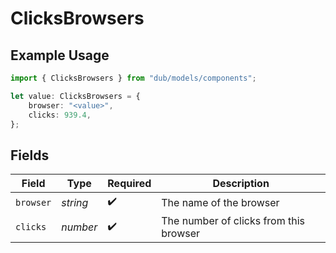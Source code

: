 # ClicksBrowsers

## Example Usage

```typescript
import { ClicksBrowsers } from "dub/models/components";

let value: ClicksBrowsers = {
    browser: "<value>",
    clicks: 939.4,
};
```

## Fields

| Field                                  | Type                                   | Required                               | Description                            |
| -------------------------------------- | -------------------------------------- | -------------------------------------- | -------------------------------------- |
| `browser`                              | *string*                               | :heavy_check_mark:                     | The name of the browser                |
| `clicks`                               | *number*                               | :heavy_check_mark:                     | The number of clicks from this browser |